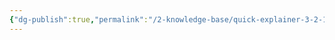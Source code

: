 ```yaml
---
{"dg-publish":true,"permalink":"/2-knowledge-base/quick-explainer-3-2-1-backup-strategy/"}
---
```


